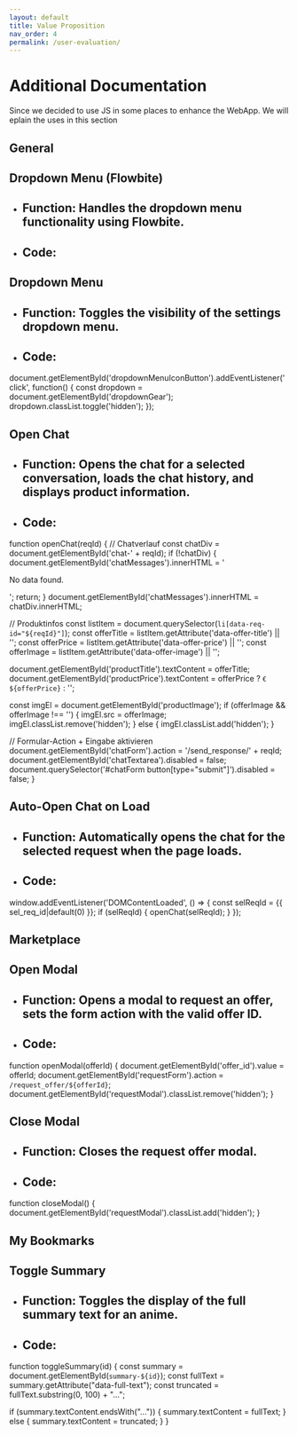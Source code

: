 ```yaml
---
layout: default
title: Value Proposition
nav_order: 4
permalink: /user-evaluation/
---
```

# Additional Documentation
Since we decided to use JS in some places to enhance the WebApp. We will eplain the uses in this section

## General

## Dropdown Menu (Flowbite)

- ## Function: Handles the dropdown menu functionality using Flowbite.
- ## Code:

<script src="https://cdn.jsdelivr.net/npm/flowbite@3.1.2/dist/flowbite.min.js"></script>

## Dropdown Menu

- ## Function: Toggles the visibility of the settings dropdown menu.
- ## Code:

document.getElementById('dropdownMenuIconButton').addEventListener('click', function() {
  const dropdown = document.getElementById('dropdownGear');
  dropdown.classList.toggle('hidden');
});


## Open Chat

- ## Function: Opens the chat for a selected conversation, loads the chat history, and displays product information.
- ## Code:

function openChat(reqId) {
  // Chatverlauf
  const chatDiv = document.getElementById('chat-' + reqId);
  if (!chatDiv) {
    document.getElementById('chatMessages').innerHTML = '<p class="text-gray-400">No data found.</p>';
    return;
  }
  document.getElementById('chatMessages').innerHTML = chatDiv.innerHTML;

  // Produktinfos
  const listItem = document.querySelector(`li[data-req-id="${reqId}"]`);
  const offerTitle = listItem.getAttribute('data-offer-title') || '';
  const offerPrice = listItem.getAttribute('data-offer-price') || '';
  const offerImage = listItem.getAttribute('data-offer-image') || '';

  document.getElementById('productTitle').textContent = offerTitle;
  document.getElementById('productPrice').textContent = offerPrice ? `€${offerPrice}` : '';

  const imgEl = document.getElementById('productImage');
  if (offerImage && offerImage !== '') {
    imgEl.src = offerImage;
    imgEl.classList.remove('hidden');
  } else {
    imgEl.classList.add('hidden');
  }

  // Formular-Action + Eingabe aktivieren
  document.getElementById('chatForm').action = '/send_response/' + reqId;
  document.getElementById('chatTextarea').disabled = false;
  document.querySelector('#chatForm button[type="submit"]').disabled = false;
}

## Auto-Open Chat on Load

- ## Function: Automatically opens the chat for the selected request when the page loads.
- ## Code:

window.addEventListener('DOMContentLoaded', () => {
  const selReqId = {{ sel_req_id|default(0) }};
  if (selReqId) {
    openChat(selReqId);
  }
});

## Marketplace

## Open Modal

- ## Function: Opens a modal to request an offer, sets the form action with the valid offer ID.
- ## Code:

function openModal(offerId) {
  document.getElementById('offer_id').value = offerId;
  document.getElementById('requestForm').action = `/request_offer/${offerId}`;
  document.getElementById('requestModal').classList.remove('hidden');
}

## Close Modal

- ## Function: Closes the request offer modal.
- ## Code:

function closeModal() {
  document.getElementById('requestModal').classList.add('hidden');
}

## My Bookmarks

## Toggle Summary

- ## Function: Toggles the display of the full summary text for an anime.
- ## Code:

function toggleSummary(id) {
  const summary = document.getElementById(`summary-${id}`);
  const fullText = summary.getAttribute("data-full-text");
  const truncated = fullText.substring(0, 100) + "...";

  if (summary.textContent.endsWith("...")) {
    summary.textContent = fullText;
  } else {
    summary.textContent = truncated;
  }
}
